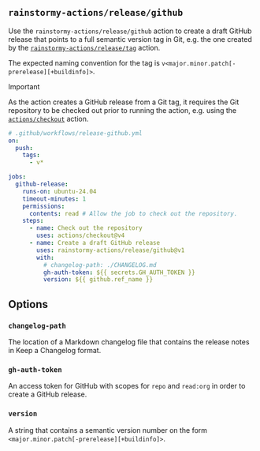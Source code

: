 ## `rainstormy-actions/release/github`

Use the `rainstormy-actions/release/github` action to create a draft GitHub
release that points to a full semantic version tag in Git, e.g. the one created
by the [`rainstormy-actions/release/tag`](../tag/README.md) action.

The expected naming convention for the tag
is `v<major.minor.patch[-prerelease][+buildinfo]>`.

> [!IMPORTANT]  
> As the action creates a GitHub release from a Git tag, it requires the Git
> repository to be checked out prior to running the action, e.g. using
> the [`actions/checkout`](https://github.com/actions/checkout) action.

```yaml
# .github/workflows/release-github.yml
on:
  push:
    tags:
      - v*

jobs:
  github-release:
    runs-on: ubuntu-24.04
    timeout-minutes: 1
    permissions:
      contents: read # Allow the job to check out the repository.
    steps:
      - name: Check out the repository
        uses: actions/checkout@v4
      - name: Create a draft GitHub release
        uses: rainstormy-actions/release/github@v1
        with:
          # changelog-path: ./CHANGELOG.md
          gh-auth-token: ${{ secrets.GH_AUTH_TOKEN }}
          version: ${{ github.ref_name }}
```

## Options
### `changelog-path`
The location of a Markdown changelog file that contains the release notes in
Keep a Changelog format.

### `gh-auth-token`
An access token for GitHub with scopes for `repo` and `read:org` in order to
create a GitHub release.

### `version`
A string that contains a semantic version number on the
form `<major.minor.patch[-prerelease][+buildinfo]>`.
